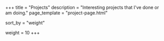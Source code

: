 +++
title = "Projects"
description = "Interesting projects that I've done or am doing."
page_template = "project-page.html"

sort_by = "weight"

weight = 10
+++
